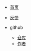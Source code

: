 * [首页](README.md)
* [反馈](https://taokuangmiddleschool.us.kg/pinglun.html)
 
* github
  * [仓库](https://github.com/txm404/txm4)
  * [作者](https://github.com/txm404) 
          
